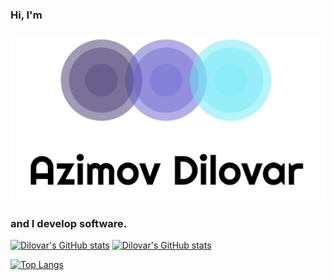 ### Hi, I'm
### ![Dilovar printmark](resources/azimoff.png)
### and I develop  software.


[![Dilovar's GitHub stats](https://github-readme-stats.vercel.app/api?username=dilovar-91&count_private=true&show_icons=true&hide_border=true)](https://github.com/dilovar-91/github-readme-stats)
[![Dilovar's GitHub stats](https://github-readme-stats.vercel.app/api?username=dilovar-91)](https://github.com/dilovar-91/github-readme-stats)

[![Top Langs](https://github-readme-stats.vercel.app/api/top-langs/?username=dilovar-91&hide_border=true&layout=compact&card_width=400)](https://github.com/dilovar-91/github-readme-stats)
